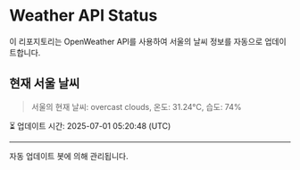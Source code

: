 
# Weather API Status

이 리포지토리는 OpenWeather API를 사용하여 서울의 날씨 정보를 자동으로 업데이트합니다.

## 현재 서울 날씨
> 서울의 현재 날씨: overcast clouds, 온도: 31.24°C, 습도: 74%

⏳ 업데이트 시간: 2025-07-01 05:20:48 (UTC)

---
자동 업데이트 봇에 의해 관리됩니다.
